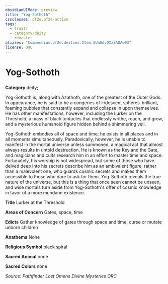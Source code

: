 ```yaml
---
obsidianUIMode: preview
title: "Yog-Sothoth"
cssclasses: pf2e,pf2e-action
tags:
  - trait/
  - category/deity
  - remaster
aliases: "Compendium.pf2e.deities.Item.SUaGdvQXxSAQAw03"
license: ORC
---
```

# Yog-Sothoth

### 

**Category** deity; 




Yog-Sothoth is, along with Azathoth, one of the greatest of the Outer Gods. In appearance, he is said to be a congeries of iridescent spheres-brilliant, foaming bubbles that constantly expand and collapse in upon themselves. He has other manifestations, however, including the Lurker on the Threshold, a mass of black tentacles that endlessly writhe, reach, and grow, and a mysterious humanoid figure hidden behind a shimmering veil.

Yog-Sothoth embodies all of space and time; he exists in all places and in all moments simultaneously. Paradoxically, however, he is unable to manifest in the mortal universe unless summoned, a magical act that almost always results in untold destruction. He is known as the Key and the Gate, and magicians and cults research him in an effort to master time and space. Fortunately, his worship is not widespread, but some of those who have delved deep into his secrets describe him as an ambivalent figure, rather than a malevolent one, who guards cosmic secrets and makes them accessible to those who dare to ask for them. Yog-Sothoth reveals the true nature of the universe, but this is a thing that once seen cannot be unseen, and wise mortals turn aside from Yog-Sothoth's offer of cosmic knowledge in favor of a more mundane existence.

**Title** Lurker at the Threshold

**Areas of Concern** Gates, space, time

**Edicts** Gather knowledge of gates through space and time, curse or mutate unborn children

**Anathema** None

**Religious Symbol** black spiral

**Sacred Animal** none

**Sacred Colors** none

*Source: Pathfinder Lost Omens Divine Mysteries*
*ORC*